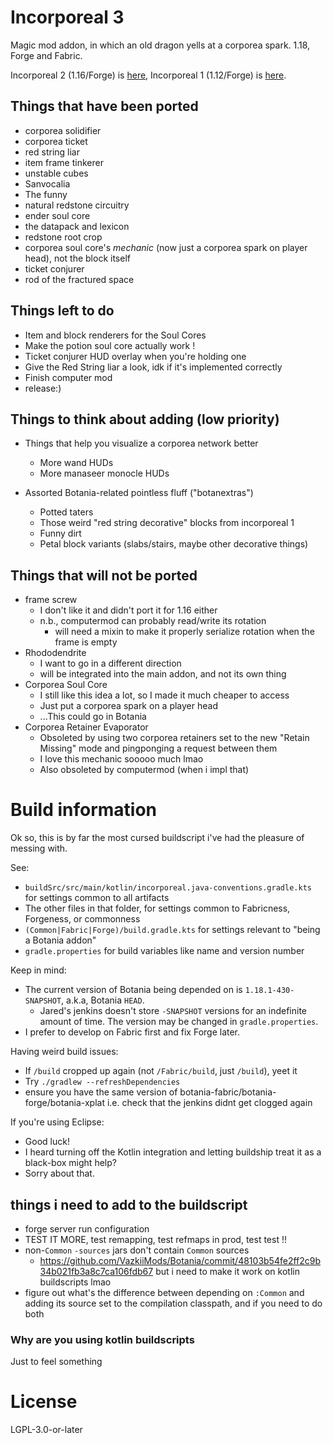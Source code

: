Incorporeal 3
=============

Magic mod addon, in which an old dragon yells at a corporea spark. 1.18, Forge and Fabric.

Incorporeal 2 (1.16/Forge) is [here](https://github.com/quat1024/incorporeal-2-forge), Incorporeal 1 (1.12/Forge) is [here](https://github.com/quat1024/incorporeal).

## Things that have been ported

* corporea solidifier
* corporea ticket
* red string liar
* item frame tinkerer
* unstable cubes
* Sanvocalia
* The funny
* natural redstone circuitry
* ender soul core
* the datapack and lexicon
* redstone root crop
* corporea soul core's *mechanic* (now just a corporea spark on player head), not the block itself
* ticket conjurer
* rod of the fractured space

## Things left to do

* Item and block renderers for the Soul Cores
* Make the potion soul core actually work !
* Ticket conjurer HUD overlay when you're holding one
* Give the Red String liar a look, idk if it's implemented correctly
* Finish computer mod
* release:)

## Things to think about adding (low priority)

* Things that help you visualize a corporea network better
  * More wand HUDs
  * More manaseer monocle HUDs

* Assorted Botania-related pointless fluff ("botanextras")
  * Potted taters
  * Those weird "red string decorative" blocks from incorporeal 1
  * Funny dirt
  * Petal block variants (slabs/stairs, maybe other decorative things)

## Things that will not be ported

* frame screw
  * I don't like it and didn't port it for 1.16 either
  * n.b., computermod can probably read/write its rotation
    * will need a mixin to make it properly serialize rotation when the frame is empty
* Rhododendrite
  * I want to go in a different direction
  * will be integrated into the main addon, and not its own thing
* Corporea Soul Core
  * I still like this idea a lot, so I made it much cheaper to access
  * Just put a corporea spark on a player head
  * ...This could go in Botania
* Corporea Retainer Evaporator
  * Obsoleted by using two corporea retainers set to the new "Retain Missing" mode and pingponging a request between them
  * I love this mechanic sooooo much lmao
  * Also obsoleted by computermod (when i impl that)

# Build information

Ok so, this is by far the most cursed buildscript i've had the pleasure of messing with.

See:
* `buildSrc/src/main/kotlin/incorporeal.java-conventions.gradle.kts` for settings common to all artifacts
* The other files in that folder, for settings common to Fabricness, Forgeness, or commonness
* `(Common|Fabric|Forge)/build.gradle.kts` for settings relevant to "being a Botania addon"
* `gradle.properties` for build variables like name and version number

Keep in mind:
* The current version of Botania being depended on is `1.18.1-430-SNAPSHOT`, a.k.a, Botania `HEAD`.
  * Jared's jenkins doesn't store `-SNAPSHOT` versions for an indefinite amount of time. The version may be changed in `gradle.properties`.
* I prefer to develop on Fabric first and fix Forge later.

Having weird build issues:
* If `/build` cropped up again (not `/Fabric/build`, just `/build`), yeet it
* Try `./gradlew --refreshDependencies`
* ensure you have the same version of botania-fabric/botania-forge/botania-xplat i.e. check that the jenkins didnt get clogged again

If you're using Eclipse:
* Good luck!
* I heard turning off the Kotlin integration and letting buildship treat it as a black-box might help?
* Sorry about that.

## things i need to add to the buildscript

* forge server run configuration
* TEST IT MORE, test remapping, test refmaps in prod, test test !!
* non-`Common` `-sources` jars don't contain `Common` sources
  * https://github.com/VazkiiMods/Botania/commit/48103b54fe2ff2c9b34b021fb3a8c7ca106fdb67 but i need to make it work on kotlin buildscripts lmao
* figure out what's the difference between depending on `:Common` and adding its source set to the compilation classpath, and if you need to do both

### Why are you using kotlin buildscripts

Just to feel something

# License

LGPL-3.0-or-later